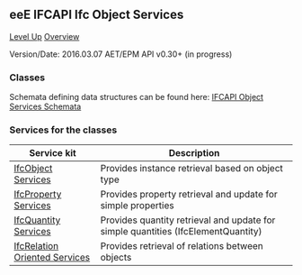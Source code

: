## eeE IFCAPI Ifc Object Services ##

[Level Up](../README.md)
[Overview](./README.md)

Version/Date: 2016.03.07 AET/EPM  API v0.30+ (in progress)

### Classes 

Schemata defining data structures can be found here: [IFCAPI Object Services Schemata](a_schemata/README.md)

### Services for the classes 


Service kit| Description
--|--|
[IfcObject Services](./ifcobject_service.md)| Provides instance retrieval based on object type 
[IfcProperty Services](./ifcproperty_service.md)| Provides property retrieval and update for simple properties
[IfcQuantity Services](./ifcquantity_service.md)| Provides quantity retrieval and update for simple quantities (IfcElementQuantity)
[IfcRelation Oriented Services](./ifcrelation_service.md)| Provides retrieval of relations between objects




